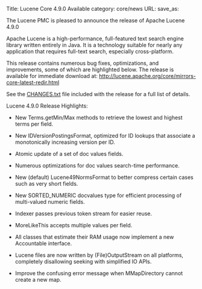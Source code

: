 Title: Lucene Core 4.9.0 Available
category: core/news
URL: 
save_as: 

The Lucene PMC is pleased to announce the release of Apache Lucene 4.9.0

Apache Lucene is a high-performance, full-featured text search engine
library written entirely in Java. It is a technology suitable for nearly
any application that requires full-text search, especially cross-platform.

This release contains numerous bug fixes, optimizations, and
improvements, some of which are highlighted below. The release
is available for immediate download at:
  <http://lucene.apache.org/core/mirrors-core-latest-redir.html>

See the [CHANGES.txt](/core/4_9_0/changes/Changes.html) file included with the release for a full list of
details.

Lucene 4.9.0 Release Highlights:

* New Terms.getMin/Max methods to retrieve the lowest and highest
  terms per field.

* New IDVersionPostingsFormat, optimized for ID lookups that associate
  a monotonically increasing version per ID.

* Atomic update of a set of doc values fields.

* Numerous optimizations for doc values search-time performance.

* New (default) Lucene49NormsFormat to better compress certain cases
  such as very short fields.

* New SORTED_NUMERIC docvalues type for efficient processing of
  multi-valued numeric fields.

* Indexer passes previous token stream for easier reuse.

* MoreLikeThis accepts multiple values per field.

* All classes that estimate their RAM usage now implement a new
  Accountable interface.

* Lucene files are now written by (File)OutputStream on all platforms,
  completely disallowing seeking with simplified IO APIs.

* Improve the confusing error message when MMapDirectory cannot create
  a new map.

